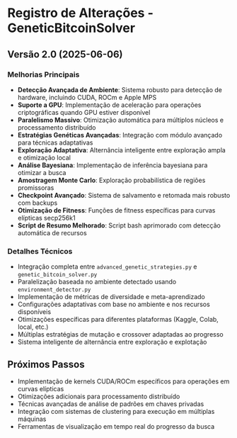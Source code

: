 # Registro de Alterações - GeneticBitcoinSolver

## Versão 2.0 (2025-06-06)

### Melhorias Principais
- **Detecção Avançada de Ambiente**: Sistema robusto para detecção de hardware, incluindo CUDA, ROCm e Apple MPS
- **Suporte a GPU**: Implementação de aceleração para operações criptográficas quando GPU estiver disponível
- **Paralelismo Massivo**: Otimização automática para múltiplos núcleos e processamento distribuído
- **Estratégias Genéticas Avançadas**: Integração com módulo avançado para técnicas adaptativas
- **Exploração Adaptativa**: Alternância inteligente entre exploração ampla e otimização local
- **Análise Bayesiana**: Implementação de inferência bayesiana para otimizar a busca
- **Amostragem Monte Carlo**: Exploração probabilística de regiões promissoras
- **Checkpoint Avançado**: Sistema de salvamento e retomada mais robusto com backups
- **Otimização de Fitness**: Funções de fitness específicas para curvas elípticas secp256k1
- **Script de Resumo Melhorado**: Script bash aprimorado com detecção automática de recursos

### Detalhes Técnicos
- Integração completa entre `advanced_genetic_strategies.py` e `genetic_bitcoin_solver.py`
- Paralelização baseada no ambiente detectado usando `environment_detector.py`
- Implementação de métricas de diversidade e meta-aprendizado
- Configurações adaptativas com base no ambiente e nos recursos disponíveis
- Otimizações específicas para diferentes plataformas (Kaggle, Colab, local, etc.)
- Múltiplas estratégias de mutação e crossover adaptadas ao progresso
- Sistema inteligente de alternância entre exploração e explotação

## Próximos Passos
- Implementação de kernels CUDA/ROCm específicos para operações em curvas elípticas
- Otimizações adicionais para processamento distribuído
- Técnicas avançadas de análise de padrões em chaves privadas
- Integração com sistemas de clustering para execução em múltiplas máquinas
- Ferramentas de visualização em tempo real do progresso da busca
